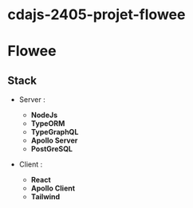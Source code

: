 # cdajs-2405-projet-flowee

# Flowee

## Stack

- Server :
  - **NodeJs**
  - **TypeORM**
  - **TypeGraphQL**
  - **Apollo Server**
  - **PostGreSQL**

- Client :
  - **React**
  - **Apollo Client**
  - **Tailwind**
